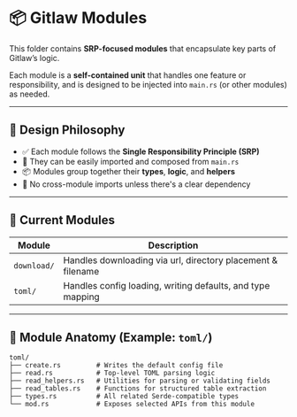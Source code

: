 # 📦 Gitlaw Modules

This folder contains **SRP-focused modules** that encapsulate key parts of Gitlaw’s logic.

Each module is a **self-contained unit** that handles one feature or responsibility, and is designed to be injected into `main.rs` (or other modules) as needed.

---

## 🧱 Design Philosophy

- ✅ Each module follows the **Single Responsibility Principle (SRP)**
- 🔌 They can be easily imported and composed from `main.rs`
- 📦 Modules group together their **types**, **logic**, and **helpers**
- 🚫 No cross-module imports unless there's a clear dependency

---

## 🧩 Current Modules

| Module      | Description                                                                 |
|-------------|-----------------------------------------------------------------------------|
| `download/` | Handles downloading via url, directory placement & filename                 |
| `toml/`     | Handles config loading, writing defaults, and type mapping                  |

---

## 📁 Module Anatomy (Example: `toml/`)

```text
toml/
├── create.rs         # Writes the default config file
├── read.rs           # Top-level TOML parsing logic
├── read_helpers.rs   # Utilities for parsing or validating fields
├── read_tables.rs    # Functions for structured table extraction
├── types.rs          # All related Serde-compatible types
└── mod.rs            # Exposes selected APIs from this module
